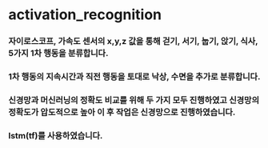 # activation_recognition

### 자이로스코프, 가속도 센서의 x,y,z 값을 통해 걷기, 서기, 눕기, 앉기, 식사, 5가지 1차 행동을 분류합니다. 

### 1차 행동의 지속시간과 직전 행동을 토대로 낙상, 수면을 추가로 분류합니다.

### 신경망과 머신러닝의 정확도 비교를 위해 두 가지 모두 진행하였고 신경망의 정확도가 압도적으로 높아 이 후 작업은 신경망으로 진행하였습니다.

### lstm(tf)를 사용하였습니다.

